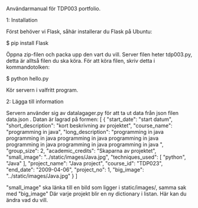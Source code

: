 
Användarmanual för TDP003 portfolio.


1: Installation

Först behöver vi Flask, såhär installerar du Flask på Ubuntu:

$ pip install Flask

Öppna zip-filen och packa upp den vart du vill.
Server filen heter tdp003.py, detta är alltså filen du ska köra.
För att köra filen, skriv detta i kommandotolken:

$ python hello.py

Kör servern i valfritt program. 


2: Lägga till information

Servern använder sig av datalagager.py för att ta ut data från json filen data.json . 
Datan är lagrad på formen:
[
  {
    "start_date": "start datum",
    "short_description": "kort beskrivning av projektet",
    "course_name": "programming in java",
    "long_description": "programming in java programming in java programming in java programming in java programming in java programming in java programming in java ",
    "group_size": 2,
    "academic_credits": "Skaparna av projektet",
    "small_image": "../static/images/Java.jpg",
    "techniques_used": [
      "python",
      "Java"
    ],
    "project_name": "Java project",
    "course_id": "TDP023",
    "end_date": "2009-04-06",
    "project_no": 1,
    "big_image": "../static/images/Java.jpg"
  }
]

"small_image" ska länka till en bild som ligger i static/images/, samma sak med "big_image"
Där varje projekt blir en ny dictionary i listan. Här kan du ändra vad du vill.
